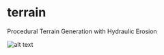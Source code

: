 # terrain
Procedural Terrain Generation with Hydraulic Erosion

![alt text](https://i.imgur.com/4vPiNUY.png)
